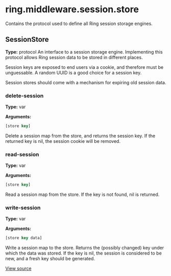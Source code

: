 # ring.middleware.session.store

Contains the protocol used to define all Ring session storage engines.


## SessionStore
**Type:** protocol
An interface to a session storage engine. Implementing this protocol allows
Ring session data to be stored in different places.

Session keys are exposed to end users via a cookie, and therefore must be
unguessable. A random UUID is a good choice for a session key.

Session stores should come with a mechanism for expiring old session data.
### delete-session
**Type:** var



**Arguments:**
```clojure
[store key]
```
Delete a session map from the store, and returns the session key. If the
returned key is nil, the session cookie will be removed.

### read-session
**Type:** var



**Arguments:**
```clojure
[store key]
```
Read a session map from the store. If the key is not found, nil
is returned.

### write-session
**Type:** var



**Arguments:**
```clojure
[store key data]
```
Write a session map to the store. Returns the (possibly changed) key under
which the data was stored. If the key is nil, the session is considered
to be new, and a fresh key should be generated.

[View source](#)
